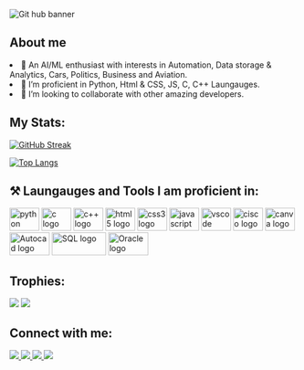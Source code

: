 ![Git hub banner](https://user-images.githubusercontent.com/114799870/204119129-43c28266-4741-4cd7-a833-a8abc00315c6.jpg)

<h2> About me</h2>
<list>
    <li>🧠 An AI/ML enthusiast with interests in Automation, Data storage & Analytics, Cars, Politics, Business and Aviation.
    <li>🌱 I’m proficient in Python, Html & CSS, JS, C, C++ Laungauges.
    <li>💞️ I’m looking to collaborate with other amazing developers.
</list>

</list>
<div>
    <h2>My Stats:</h2>
        

[![GitHub Streak](http://github-readme-streak-stats.herokuapp.com?user=OnkarMudegol&theme=tokyonight)](https://git.io/streak-stats)

    
[![Top Langs](https://github-readme-stats.vercel.app/api/top-langs/?username=OnkarMudegol&layout=compact&theme=vision-friendly-dark)](https://github.com/anuraghazra/github-readme-stats)

<h2> ⚒️ Laungauges and Tools I am proficient in:</h2>
<div align="left">
  <img src="https://cdn.jsdelivr.net/gh/devicons/devicon/icons/python/python-original.svg" height="40" width="52" alt="python logo"  />
  <img src="https://upload.wikimedia.org/wikipedia/commons/1/18/C_Programming_Language.svg" height="40" width="52" alt="c logo"  />
  <img src="https://upload.wikimedia.org/wikipedia/commons/1/18/ISO_C%2B%2B_Logo.svg" height="40" width="52" alt="c++ logo"  />
  <img src="https://cdn.jsdelivr.net/gh/devicons/devicon/icons/html5/html5-original.svg" height="40" width="52" alt="html5 logo"  />
  <img src="https://cdn.jsdelivr.net/gh/devicons/devicon/icons/css3/css3-original.svg" height="40" width="52" alt="css3 logo"  />
  <img src="https://cdn.jsdelivr.net/gh/devicons/devicon/icons/javascript/javascript-original.svg" height="40" width="52" alt="javascript logo"  />
  <img src="https://cdn.jsdelivr.net/gh/devicons/devicon/icons/vscode/vscode-original.svg" height="40" width="52" alt="vscode logo"  />
  <img src="https://upload.wikimedia.org/wikipedia/commons/0/08/Cisco_logo_blue_2016.svg" height="40" width="52" alt="cisco logo"  />
  <img src="https://www.vectorlogo.zone/logos/canva/canva-icon.svg" height="40" width="52" alt="canva logo"  />
  <img src="https://upload.wikimedia.org/wikipedia/commons/0/08/AutoCad_logo.svg" height="40" width="70" alt="Autocad logo"  />
<!--   <img src="https://upload.wikimedia.org/wikipedia/commons/0/0a/MySQL_textlogo.svg" height="40" width="70" alt="SQL logo"  /> -->
  <img src="https://cdn.jsdelivr.net/gh/devicons/devicon/icons/mysql/mysql-original-wordmark.svg" height="40" width="95" alt="SQL logo"  />
  <img src="https://cdn.jsdelivr.net/gh/devicons/devicon/icons/oracle/oracle-original.svg" height="40" width="70" alt="Oracle logo"  />
 
  
</div>

<h2> Trophies:</h2>
    <img src="https://github-profile-trophy.vercel.app/?username=OnkarMudegol&theme=algolia">
    <img src="https://holopin.me/onkar_mudegol">



<h2>Connect with me:</h2>   
 <a href="https://www.linkedin.com/in/onkar-mudegol/" target="_blank">
    <img src="https://img.shields.io/badge/LinkedIn-0077B5?style=for-the-badge&logo=linkedin&logoColor=white"/>
 </a>
 <a href="https://twitter.com/Onkar_Mudegol" target="_blank">
    <img src="https://img.shields.io/badge/Twitter-1DA1F2?style=for-the-badge&logo=twitter&logoColor=white"/>
 </a>
 <a href="https://www.instagram.com/onkar_mudegol/" target="_blank">
    <img src="https://img.shields.io/badge/Instagram-E4405F?style=for-the-badge&logo=instagram&logoColor=white"/>
 </a>
 <a href="discordapp.com/users/onkarmudegol" target="_blank">
    <img src="https://img.shields.io/badge/Discord-7289DA?style=for-the-badge&logo=discord&logoColor=white"/>
 </a>
